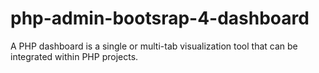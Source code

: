 # php-admin-bootsrap-4-dashboard
A PHP dashboard is a single or multi-tab visualization tool that can be integrated within PHP projects. 
